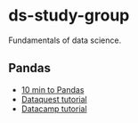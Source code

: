 # ds-study-group
Fundamentals of data science.

## Pandas
- [10 min to Pandas](https://pandas.pydata.org/pandas-docs/stable/10min.html)
- [Dataquest tutorial](https://www.dataquest.io/blog/pandas-python-tutorial/)
- [Datacamp tutorial](https://www.datacamp.com/community/tutorials/pandas-tutorial-dataframe-python)
